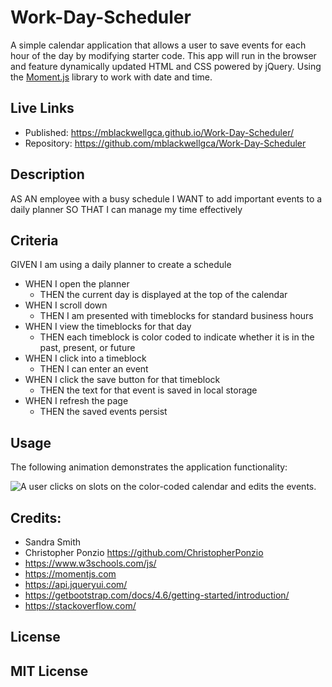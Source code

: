 # Work-Day-Scheduler
A simple calendar application that allows a user to save events for each hour of the day by modifying starter code. This app will run in the browser and feature dynamically updated HTML and CSS powered by jQuery.  Using the [Moment.js](https://momentjs.com/) library to work with date and time.

## Live Links
* Published: https://mblackwellgca.github.io/Work-Day-Scheduler/
* Repository: https://github.com/mblackwellgca/Work-Day-Scheduler

## Description
AS AN employee with a busy schedule
I WANT to add important events to a daily planner
SO THAT I can manage my time effectively

## Criteria
GIVEN I am using a daily planner to create a schedule
* WHEN I open the planner
    * THEN the current day is displayed at the top of the calendar
* WHEN I scroll down
    * THEN I am presented with timeblocks for standard business hours
* WHEN I view the timeblocks for that day
    * THEN each timeblock is color coded to indicate whether it is in the past, present, or future
* WHEN I click into a timeblock
    * THEN I can enter an event
* WHEN I click the save button for that timeblock
    * THEN the text for that event is saved in local storage
* WHEN I refresh the page
    * THEN the saved events persist


## Usage
The following animation demonstrates the application functionality:

![A user clicks on slots on the color-coded calendar and edits the events.](assets/images/work_day_cheduler.gif)

## Credits:
* Sandra Smith
* Christopher Ponzio https://github.com/ChristopherPonzio
* https://www.w3schools.com/js/
* https://momentjs.com
* https://api.jqueryui.com/
* https://getbootstrap.com/docs/4.6/getting-started/introduction/
* https://stackoverflow.com/

## License
MIT License
---